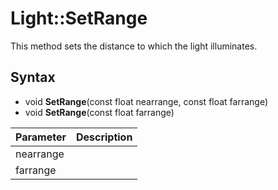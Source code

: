 # Light::SetRange

This method sets the distance to which the light illuminates.

## Syntax

- void **SetRange**(const float nearrange, const float farrange)
- void **SetRange**(const float farrange)

| Parameter | Description |
|---|---|
| nearrange | |
|farrange | |
